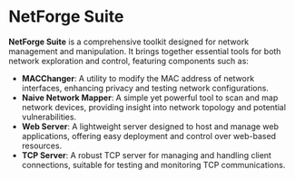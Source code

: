 # NetForge Suite

**NetForge Suite** is a comprehensive toolkit designed for network management and manipulation. It brings together essential tools for both network exploration and control, featuring components such as:

- **MACChanger**: A utility to modify the MAC address of network interfaces, enhancing privacy and testing network configurations.
- **Naive Network Mapper**: A simple yet powerful tool to scan and map network devices, providing insight into network topology and potential vulnerabilities.
- **Web Server**: A lightweight server designed to host and manage web applications, offering easy deployment and control over web-based resources.
- **TCP Server**: A robust TCP server for managing and handling client connections, suitable for testing and monitoring TCP communications.
